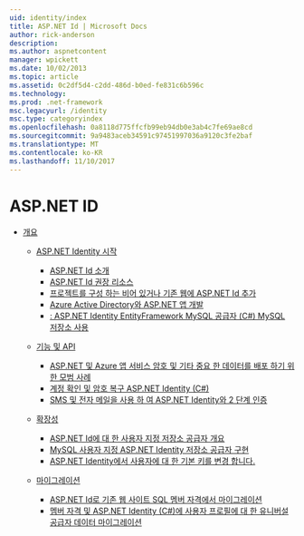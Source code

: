 ```yaml
---
uid: identity/index
title: ASP.NET Id | Microsoft Docs
author: rick-anderson
description: 
ms.author: aspnetcontent
manager: wpickett
ms.date: 10/02/2013
ms.topic: article
ms.assetid: 0c2df5d4-c2dd-486d-b0ed-fe831c6b596c
ms.technology: 
ms.prod: .net-framework
msc.legacyurl: /identity
msc.type: categoryindex
ms.openlocfilehash: 0a8118d775ffcfb99eb94db0e3ab4c7fe69ae8cd
ms.sourcegitcommit: 9a9483aceb34591c97451997036a9120c3fe2baf
ms.translationtype: MT
ms.contentlocale: ko-KR
ms.lasthandoff: 11/10/2017
---
```

<a name="aspnet-identity"></a>ASP.NET ID
====================
- [개요](overview/index.md)

    - [ASP.NET Identity 시작](overview/getting-started/index.md)

        - [ASP.NET Id 소개](overview/getting-started/introduction-to-aspnet-identity.md)
        - [ASP.NET Id 권장 리소스](overview/getting-started/aspnet-identity-recommended-resources.md)
        - [프로젝트를 구성 하는 비어 있거나 기존 웹에 ASP.NET Id 추가](overview/getting-started/adding-aspnet-identity-to-an-empty-or-existing-web-forms-project.md)
        - [Azure Active Directory와 ASP.NET 앱 개발](overview/getting-started/developing-aspnet-apps-with-windows-azure-active-directory.md)
        - [: ASP.NET Identity EntityFramework MySQL 공급자 (C#) MySQL 저장소 사용](overview/getting-started/aspnet-identity-using-mysql-storage-with-an-entityframework-mysql-provider.md)
    - [기능 및 API](overview/features-api/index.md)

        - [ASP.NET 및 Azure 앱 서비스 암호 및 기타 중요 한 데이터를 배포 하기 위한 모범 사례](overview/features-api/best-practices-for-deploying-passwords-and-other-sensitive-data-to-aspnet-and-azure.md)
        - [계정 확인 및 암호 복구 ASP.NET Identity (C#)](overview/features-api/account-confirmation-and-password-recovery-with-aspnet-identity.md)
        - [SMS 및 전자 메일을 사용 하 여 ASP.NET Identity와 2 단계 인증](overview/features-api/two-factor-authentication-using-sms-and-email-with-aspnet-identity.md)
    - [확장성](overview/extensibility/index.md)

        - [ASP.NET Id에 대 한 사용자 지정 저장소 공급자 개요](overview/extensibility/overview-of-custom-storage-providers-for-aspnet-identity.md)
        - [MySQL 사용자 지정 ASP.NET Identity 저장소 공급자 구현](overview/extensibility/implementing-a-custom-mysql-aspnet-identity-storage-provider.md)
        - [ASP.NET Identity에서 사용자에 대 한 기본 키를 변경 합니다.](overview/extensibility/change-primary-key-for-users-in-aspnet-identity.md)
    - [마이그레이션](overview/migrations/index.md)

        - [ASP.NET Id로 기존 웹 사이트 SQL 멤버 자격에서 마이그레이션](overview/migrations/migrating-an-existing-website-from-sql-membership-to-aspnet-identity.md)
        - [멤버 자격 및 ASP.NET Identity (C#)에 사용자 프로필에 대 한 유니버설 공급자 데이터 마이그레이션](overview/migrations/migrating-universal-provider-data-for-membership-and-user-profiles-to-aspnet-identity.md)
